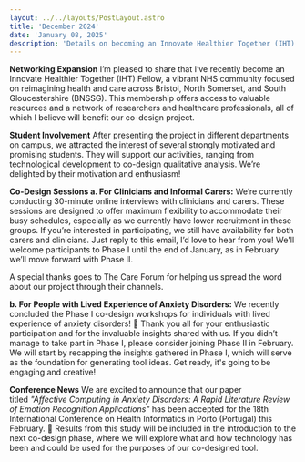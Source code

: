 ```yaml
---
layout: ../../layouts/PostLayout.astro
title: 'December 2024'
date: 'January 08, 2025'
description: 'Details on becoming an Innovate Healthier Together (IHT) Fellow, new student involvement, progress on co-design sessions, and our paper acceptance at HEALTHINF 2025.'
---
```


**Networking Expansion**
I’m pleased to share that I’ve recently become an Innovate Healthier Together (IHT) Fellow, a vibrant NHS community focused on reimagining health and care across Bristol, North Somerset, and South Gloucestershire (BNSSG). This membership offers access to valuable resources and a network of researchers and healthcare professionals, all of which I believe will benefit our co-design project.

**Student Involvement**
After presenting the project in different departments on campus, we attracted the interest of several strongly motivated and promising students. They will support our activities, ranging from technological development to co-design qualitative analysis. We’re delighted by their motivation and enthusiasm!

**Co-Design Sessions
a. For Clinicians and Informal Carers:** We’re currently conducting 30-minute online interviews with clinicians and carers. These sessions are designed to offer maximum flexibility to accommodate their busy schedules, especially as we currently have lower recruitment in these groups. If you’re interested in participating, we still have availability for both carers and clinicians. Just reply to this email, I’d love to hear from you! We'll welcome participants to Phase I until the end of January, as in February we’ll move forward with Phase II.

A special thanks goes to The Care Forum for helping us spread the word about our project through their channels.

**b. For People with Lived Experience of Anxiety Disorders:** We recently concluded the Phase I co-design workshops for individuals with lived experience of anxiety disorders! 🎉 Thank you all for your enthusiastic participation and for the invaluable insights shared with us. If you didn’t manage to take part in Phase I, please consider joining Phase II in February. We will start by recapping the insights gathered in Phase I, which will serve as the foundation for generating tool ideas. Get ready, it's going to be engaging and creative!

**Conference News**
We are excited to announce that our paper titled *"Affective Computing in Anxiety Disorders: A Rapid Literature Review of Emotion Recognition Applications"* has been accepted for the 18th International Conference on Health Informatics in Porto (Portugal) this February. 🎉 Results from this study will be included in the introduction to the next co-design phase, where we will explore what and how technology has been and could be used for the purposes of our co-designed tool.